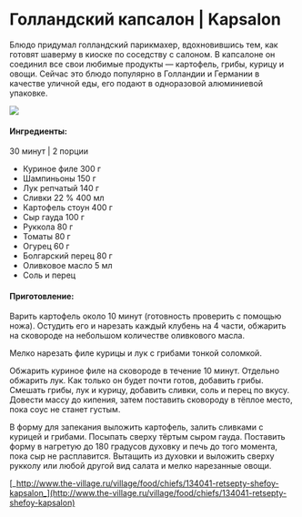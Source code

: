 # Голландский капсалон \| Kapsalon

Блюдо придумал голландский парикмахер, вдохновившись тем, как готовят шаверму в киоске по соседству с салоном. В капсалоне он соединил все свои любимые продукты — картофель, грибы, курицу и овощи. Сейчас это блюдо популярно в Голландии и Германии в качестве уличной еды, его подают в одноразовой алюминиевой упаковке.

![](https://s-media-cache-ak0.pinimg.com/564x/0b/ab/fe/0babfe0d1f994d48bb584a735562891b.jpg)

#### Ингредиенты:

30 минут \| 2 порции

* Куриное филе 300 г
* Шампиньоны 150 г
* Лук репчатый 140 г
* Сливки 22 % 400 мл
* Картофель стоун 400 г
* Сыр гауда 100 г
* Руккола 80 г
* Томаты 80 г
* Огурец 60 г
* Болгарский перец 80 г
* Оливковое масло 5 мл
* Соль и перец

#### Приготовление:

Варить картофель около 10 минут \(готовность проверить с помощью ножа\). Остудить его и нарезать каждый клубень на 4 части, обжарить на сковороде на небольшом количестве оливкового масла.

Мелко нарезать филе курицы и лук с грибами тонкой соломкой.

Обжарить куриное филе на сковороде в течение 10 минут. Отдельно обжарить лук. Как только он будет почти готов, добавить грибы. Смешать грибы, лук и курицу, добавить сливки, соль и перец по вкусу. Довести массу до кипения, затем поставить сковороду в тёплое место, пока соус не станет густым.

В форму для запекания выложить картофель, залить сливками с курицей и грибами. Посыпать сверху тёртым сыром гауда. Поставить форму в нагретую до 180 градусов духовку и печь до того момента, пока сыр не расплавится. Вытащить из духовки и выложить сверху рукколу или любой другой вид салата и мелко нарезанные овощи.

[_http://www.the-village.ru/village/food/chiefs/134041-retsepty-shefoy-kapsalon_](http://www.the-village.ru/village/food/chiefs/134041-retsepty-shefoy-kapsalon)

